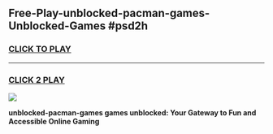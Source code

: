 
## Free-Play-unblocked-pacman-games-Unblocked-Games #psd2h
<h3>
<a href="https://news.freeplayer.one?title=unblocked-pacman-games&ref=8M">CLICK TO PLAY</a></h3>
<hr>

<h3>
<a href="https://news.freeplayer.one?title=unblocked-pacman-games&ref=8M">CLICK 2 PLAY</a>
  
</h3>

<a href="https://news.freeplayer.one?title=unblocked-pacman-games&ref=8M"><img src="https://clearcache.store/games.png"></a>


**unblocked-pacman-games games unblocked: Your Gateway to Fun and Accessible Online Gaming**
